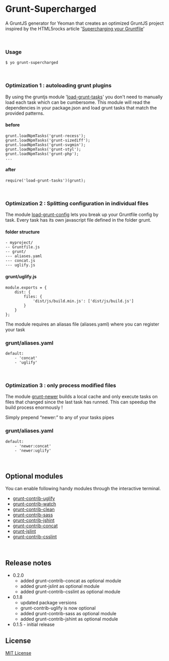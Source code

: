 # Grunt-Supercharged

A GruntJS generator for Yeoman that creates an optimized GruntJS project inspired by the HTML5rocks article '[Supercharging your Gruntfile](http://www.html5rocks.com/en/tutorials/tooling/supercharging-your-gruntfile/)'

<br/>

### Usage

	$ yo grunt-supercharged


<br/>

### Optimization 1 : autoloading grunt plugins

By using the gruntjs module '[load-grunt-tasks](https://www.npmjs.org/package/load-grunt-tasks)' you don't need to manually load each task which can be cumbersome. This module will read the dependencies in your package.json  and load grunt tasks that match the provided patterns.

#### before

	grunt.loadNpmTasks('grunt-recess');
	grunt.loadNpmTasks('grunt-sizediff');
	grunt.loadNpmTasks('grunt-svgmin');
	grunt.loadNpmTasks('grunt-styl');
	grunt.loadNpmTasks('grunt-php');
	...
	
#### after
	require('load-grunt-tasks')(grunt);

<br /> 


### Optimization 2 : Splitting configuration in individual files

The module [load-grunt-config](https://www.npmjs.org/package/load-grunt-config) lets you break up your Gruntfile config by task. Every task has its own javascript file defined in the folder grunt.

#### folder structure

	- myproject/
	-- Gruntfile.js
	-- grunt/
	--- aliases.yaml
	--- concat.js
	--- uglify.js


#### grunt/uglify.js

	module.exports = {
		dist: {
    		files: {
      			'dist/js/build.min.js': ['dist/js/build.js']
    		}
  		}
	};
	
The module requires an aliasas file (aliases.yaml) where you can register your task

### grunt/aliases.yaml

	default:
		- 'concat'
		- 'uglify'

<br />

### Optimization 3 : only process modified files

The module [grunt-newer](https://www.npmjs.org/package/grunt-newer) builds a local cache and only execute tasks on files that changed since the last task has runned. This can speedup the build process enormously !

Simply prepend “newer:” to any of your tasks pipes 

### grunt/aliases.yaml

	default:
		- 'newer:concat'
		- 'newer:uglify'
  		
<br/>  		

## Optional modules

You can enable following handy modules through the interactive terminal. 

* [grunt-contrib-uglify](https://github.com/gruntjs/grunt-contrib-uglify)
* [grunt-contrib-watch](https://www.npmjs.org/package/grunt-contrib-watch)
* [grunt-contrib-clean](https://www.npmjs.org/package/grunt-contrib-clean)
* [grunt-contrib-sass](https://github.com/gruntjs/grunt-contrib-sass)
* [grunt-contrib-jshint](https://github.com/gruntjs/grunt-contrib-jshint)
* [grunt-contrib-concat](https://github.com/gruntjs/grunt-contrib-concat)
* [grunt-jslint](https://github.com/stephenmathieson/grunt-jslint)
* [grunt-contrib-csslint](https://github.com/gruntjs/grunt-contrib-csslint)

<br/>
		
## Release notes

* 0.2.0
    * added grunt-contrib-concat as optional module
    * added grunt-jslint as optional module
    * added grunt-contrib-csslint as optional module 
* 0.1.8 
	* updated package versions
	* grunt-contrib-uglify is now optional
	* added grunt-contrib-sass as optional module 
	* added grunt-contrib-jshint as optional module
* 0.1.5 - initial release 


## License
[MIT License](http://en.wikipedia.org/wiki/MIT_License)   

